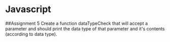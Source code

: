 # Javascript

##Assignment 5
Create a function dataTypeCheck that will accept a parameter and should print the data type of that parameter and it's contents (according to data type).
